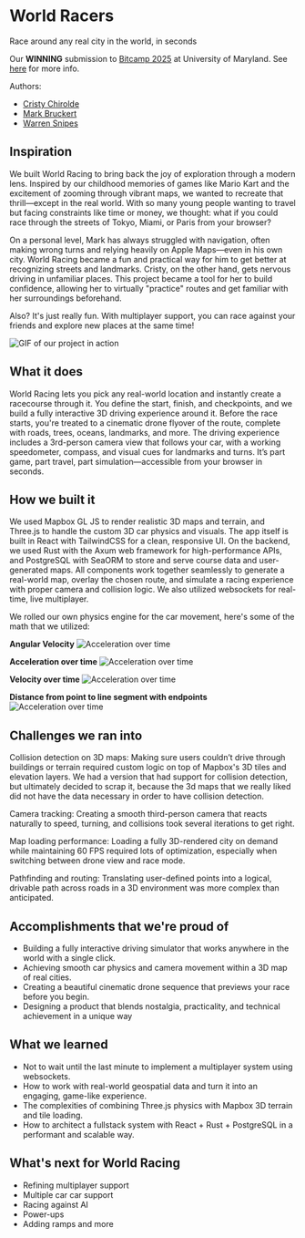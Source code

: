 # World Racers
Race around any real city in the world, in seconds

Our **WINNING** submission to [Bitcamp 2025](https://bitcamp2025.devpost.com/) at University of Maryland. See [here](https://devpost.com/software/world-racing) for more info.

Authors:
- [Cristy Chirolde](https://github.com/CristyC123)
- [Mark Bruckert](https://github.com/mbruckert)
- [Warren Snipes](https://github.com/LockedThread)

## Inspiration

We built World Racing to bring back the joy of exploration through a modern lens. Inspired by our childhood memories of games like Mario Kart and the excitement of zooming through vibrant maps, we wanted to recreate that thrill—except in the real world. With so many young people wanting to travel but facing constraints like time or money, we thought: what if you could race through the streets of Tokyo, Miami, or Paris from your browser?

On a personal level, Mark has always struggled with navigation, often making wrong turns and relying heavily on Apple Maps—even in his own city. World Racing became a fun and practical way for him to get better at recognizing streets and landmarks. Cristy, on the other hand, gets nervous driving in unfamiliar places. This project became a tool for her to build confidence, allowing her to virtually "practice" routes and get familiar with her surroundings beforehand.

Also? It's just really fun. With multiplayer support, you can race against your friends and explore new places at the same time!

![GIF of our project in action](https://worldracers.warrensnipes.dev/EiffelTower.gif)

## What it does

World Racing lets you pick any real-world location and instantly create a racecourse through it. You define the start, finish, and checkpoints, and we build a fully interactive 3D driving experience around it. Before the race starts, you're treated to a cinematic drone flyover of the route, complete with roads, trees, oceans, landmarks, and more. The driving experience includes a 3rd-person camera view that follows your car, with a working speedometer, compass, and visual cues for landmarks and turns. It’s part game, part travel, part simulation—accessible from your browser in seconds.

## How we built it

We used Mapbox GL JS to render realistic 3D maps and terrain, and Three.js to handle the custom 3D car physics and visuals. The app itself is built in React with TailwindCSS for a clean, responsive UI. On the backend, we used Rust with the Axum web framework for high-performance APIs, and PostgreSQL with SeaORM to store and serve course data and user-generated maps. All components work together seamlessly to generate a real-world map, overlay the chosen route, and simulate a racing experience with proper camera and collision logic. We also utilized websockets for real-time, live multiplayer.

We rolled our own physics engine for the car movement, here's some of the math that we utilized:

**Angular Velocity**
![Acceleration over time](https://worldracers.warrensnipes.dev/equation.png)

**Acceleration over time**
![Acceleration over time](https://worldracers.warrensnipes.dev/equation(1).png)

**Velocity over time**
![Acceleration over time](https://worldracers.warrensnipes.dev/equation(2).png)

**Distance from point to line segment with endpoints**
![Acceleration over time](https://worldracers.warrensnipes.dev/equation(3).png)


## Challenges we ran into

Collision detection on 3D maps: Making sure users couldn’t drive through buildings or terrain required custom logic on top of Mapbox's 3D tiles and elevation layers. We had a version that had support for collision detection, but ultimately decided to scrap it, because the 3d maps that we really liked did not have the data necessary in order to have collision detection.

Camera tracking: Creating a smooth third-person camera that reacts naturally to speed, turning, and collisions took several iterations to get right.

Map loading performance: Loading a fully 3D-rendered city on demand while maintaining 60 FPS required lots of optimization, especially when switching between drone view and race mode.

Pathfinding and routing: Translating user-defined points into a logical, drivable path across roads in a 3D environment was more complex than anticipated.

## Accomplishments that we're proud of

- Building a fully interactive driving simulator that works anywhere in the world with a single click.
- Achieving smooth car physics and camera movement within a 3D map of real cities.
- Creating a beautiful cinematic drone sequence that previews your race before you begin.
- Designing a product that blends nostalgia, practicality, and technical achievement in a unique way

## What we learned

- Not to wait until the last minute to implement a multiplayer system using websockets.
- How to work with real-world geospatial data and turn it into an engaging, game-like experience.
- The complexities of combining Three.js physics with Mapbox 3D terrain and tile loading.
- How to architect a fullstack system with React + Rust + PostgreSQL in a performant and scalable way.

## What's next for World Racing

- Refining multiplayer support 
- Multiple car car support
- Racing against AI
- Power-ups
- Adding ramps and more
